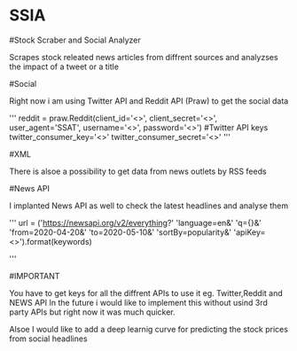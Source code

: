 # SSIA

#Stock Scraber and Social Analyzer

Scrapes stock releated news articles from diffrent sources and analyzses the impact of a tweet or a title

#Social

Right now i am using Twitter API and Reddit API (Praw) to get the social data

'''
reddit = praw.Reddit(client_id='<<Id goes here>>',
                    client_secret='<<secret goes here>>',
                    user_agent='SSAT',
                    username='<<user goes here>>',
                    password='<<passwd goes here>>')
#Twitter API keys 
twitter_consumer_key='<<Twitter goes here>>'
twitter_consumer_secret='<<Secret here>>'
'''

#XML

There is alsoe a possibility to get data from news outlets by RSS feeds

#News API

I implanted News API as well to check the latest headlines and analyse them

'''
url = ('https://newsapi.org/v2/everything?'
       'language=en&'
       'q={}&'
       'from=2020-04-20&'
       'to=2020-05-10&'
       'sortBy=popularity&'
       'apiKey=<<API Key here>>').format(keywords)

'''

#IMPORTANT

You have to get keys for all the diffrent APIs to use it eg. Twitter,Reddit and NEWS API
In the future i would like to implement this without usind 3rd party APIs but right now it was much
quicker.

Alsoe I would like to add a deep learnig curve for predicting the stock prices from social headlines


